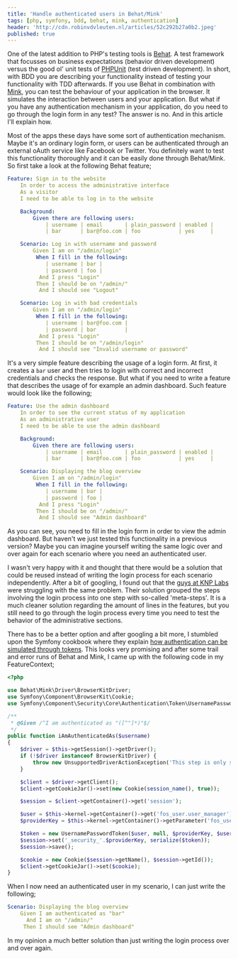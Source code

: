 ```yaml
---
title: 'Handle authenticated users in Behat/Mink'
tags: [php, symfony, bdd, behat, mink, authentication]
header: 'http://cdn.robinvdvleuten.nl/articles/52c292b27a0b2.jpeg'
published: true
---
```


One of the latest addition to PHP's testing tools is [Behat](http://behat.org). A test framework that focusses on business expectations (behavior driven development) versus the good ol' unit tests of [PHPUnit](http://phpunit.de) (test driven development). In short, with BDD you are describing your functionality instead of testing your functionality with TDD afterwards.
If you use Behat in combination with [Mink](http://mink.behat.org), you can test the behaviour of your application in the browser. It simulates the interaction between users and your application. But what if you have any authentication mechanism in your application, do you need to go through the login form in any test? The answer is no. And in this article I'll explain how.
<!-- more -->

Most of the apps these days have some sort of authentication mechanism. Maybe it's an ordinary login form, or users can be authenticated through an external oAuth service like Facebook or Twitter. You definitely want to test this functionality thoroughly and it can be easily done through Behat/Mink. So first take a look at the following Behat feature;

```yaml
Feature: Sign in to the website
    In order to access the administrative interface
    As a visitor
    I need to be able to log in to the website

    Background:
        Given there are following users:
            | username | email       | plain_password | enabled |
            | bar      | bar@foo.com | foo            | yes     |

    Scenario: Log in with username and password
        Given I am on "/admin/login"
         When I fill in the following:
            | username | bar |
            | password | foo |
          And I press "Login"
         Then I should be on "/admin/"
          And I should see "Logout"

    Scenario: Log in with bad credentials
        Given I am on "/admin/login"
         When I fill in the following:
            | username | bar@foo.com |
            | password | bar         |
          And I press "Login"
         Then I should be on "/admin/login"
          And I should see "Invalid username or password"
```

It's a very simple feature describing the usage of a login form. At first, it creates a `bar` user and then tries to login with correct and incorrect credentials and checks the response.
But what if you need to write a feature that describes the usage of for example an admin dashboard. Such feature would look like the following;

```yaml
Feature: Use the admin dashboard
    In order to see the current status of my application
    As an administrative user
    I need to be able to use the admin dashboard

    Background:
        Given there are following users:
            | username | email       | plain_password | enabled |
            | bar      | bar@foo.com | foo            | yes     |

    Scenario: Displaying the blog overview
        Given I am on "/admin/login"
         When I fill in the following:
            | username | bar |
            | password | foo |
          And I press "Login"
         Then I should be on "/admin/"
          And I should see "Admin dashboard"
```

As you can see, you need to fill in the login form in order to view the admin dashboard. But haven't we just tested this functionality in a previous version? Maybe you can imagine yourself writing the same logic over and over again for each scenario where you need an authenticated user.

I wasn't very happy with it and thought that there would be a solution that could be reused instead of writing the login process for each scenario independently. After a bit of googling, I found out that the [guys at KNP Labs](http://knplabs.com/blog/2011/12/15/behat-like-a-boss-meta-steps/) were struggling with the same problem. Their solution grouped the steps involving the login process into one step with so-called 'meta-steps'.
It is a much cleaner solution regarding the amount of lines in the features, but you still need to go through the login process every time you need to test the behavior of the administrative sections.

There has to be a better option and after googling a bit more, I stumbled upon the Symfony cookbook where they explain [how authentication can be simulated through tokens](http://symfony.com/doc/current/cookbook/testing/simulating_authentication.html). This looks very promising and after some trail and error runs of Behat and Mink, I came up with the following code in my FeatureContext;

```php
<?php

use Behat\Mink\Driver\BrowserKitDriver;
use Symfony\Component\BrowserKit\Cookie;
use Symfony\Component\Security\Core\Authentication\Token\UsernamePasswordToken;

/**
 * @Given /^I am authenticated as "([^"]*)"$/
 */
public function iAmAuthenticatedAs($username)
{
    $driver = $this->getSession()->getDriver();
    if (!$driver instanceof BrowserKitDriver) {
        throw new UnsupportedDriverActionException('This step is only supported by the BrowserKitDriver');
    }

    $client = $driver->getClient();
    $client->getCookieJar()->set(new Cookie(session_name(), true));

    $session = $client->getContainer()->get('session');

    $user = $this->kernel->getContainer()->get('fos_user.user_manager')->findUserByUsername($username);
    $providerKey = $this->kernel->getContainer()->getParameter('fos_user.firewall_name');

    $token = new UsernamePasswordToken($user, null, $providerKey, $user->getRoles());
    $session->set('_security_'.$providerKey, serialize($token));
    $session->save();

    $cookie = new Cookie($session->getName(), $session->getId());
    $client->getCookieJar()->set($cookie);
}
```

When I now need an authenticated user in my scenario, I can just write the following;

```yaml
Scenario: Displaying the blog overview
    Given I am authenticated as "bar"
      And I am on "/admin/"
     Then I should see "Admin dashboard"
```

In my opinion a much better solution than just writing the login process over and over again.